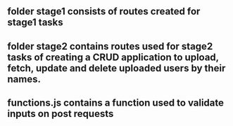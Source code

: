## folder stage1 consists of routes created for stage1 tasks
## folder stage2 contains routes used for stage2 tasks of creating a CRUD application to upload, fetch, update and delete uploaded users by their names.
## functions.js contains a function used to validate inputs on post requests

